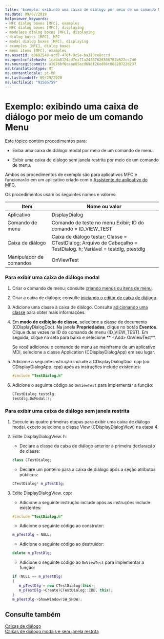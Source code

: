 ```yaml
---
title: 'Exemplo: exibindo uma caixa de diálogo por meio de um comando Menu'
ms.date: 09/07/2019
helpviewer_keywords:
- MFC dialog boxes [MFC], examples
- MFC dialog boxes [MFC], displaying
- modeless dialog boxes [MFC], displaying
- dialog boxes [MFC], MFC
- modal dialog boxes [MFC], displaying
- examples [MFC], dialog boxes
- menu items [MFC], examples
ms.assetid: e8692549-acd7-478f-9c5e-ba310ce8cccd
ms.openlocfilehash: 1cada8124cd7ea71a24367626508782b522cc746
ms.sourcegitcommit: a1676bf6caae05ecd698f26ed80c08828722b237
ms.translationtype: MT
ms.contentlocale: pt-BR
ms.lasthandoff: 09/29/2020
ms.locfileid: "91506759"
---
```

# <a name="example-displaying-a-dialog-box-via-a-menu-command"></a>Exemplo: exibindo uma caixa de diálogo por meio de um comando Menu

Este tópico contém procedimentos para:

- Exiba uma caixa de diálogo modal por meio de um comando de menu.

- Exibir uma caixa de diálogo sem janela restrita por meio de um comando de menu.

Ambos os procedimentos de exemplo são para aplicativos MFC e funcionarão em um aplicativo criado com o [Assistente de aplicativo do MFC](reference/mfc-application-wizard.md).

Os procedimentos usam os seguintes nomes e valores:

|Item|Nome ou valor|
|----------|-------------------|
|Aplicativo|DisplayDialog|
|Comando de menu|Comando de teste no menu Exibir; ID do comando = ID_VIEW_TEST|
|Caixa de diálogo|Caixa de diálogo testar; Classe = CTestDialog; Arquivo de Cabeçalho = TestDialog. h; Variável = testdlg, ptestdlg|
|Manipulador de comandos|OnViewTest|

### <a name="to-display-a-modal-dialog-box"></a>Para exibir uma caixa de diálogo modal

1. Criar o comando de menu; consulte [criando menus ou itens de menu](../windows/menu-editor.md).

1. Criar a caixa de diálogo; consulte [iniciando o editor de caixa de diálogo](../windows/creating-a-new-dialog-box.md).

1. Adicione uma classe à caixa de diálogo. Consulte [adicionando uma classe](../ide/adding-a-class-visual-cpp.md) para obter mais informações.

1. Em **modo de exibição de classe**, selecione a classe de documento (CDisplayDialogDoc). Na janela **Propriedades**, clique no botão **Eventos**. Clique duas vezes na ID do comando de menu (ID_VIEW_TEST). Em seguida, clique na seta para baixo e selecione ** \<Add> OnViewTest**.

   Se você adicionou o comando de menu ao mainframe de um aplicativo MDI, selecione a classe Application (CDisplayDialogApp) em seu lugar.

1. Adicione a seguinte instrução include a CDisplayDialogDoc. cpp (ou CDisplayDialogApp. cpp) após as instruções include existentes:

   ```cpp
   #include "TestDialog.h"
   ```

1. Adicione o seguinte código ao `OnViewTest` para implementar a função:

   ```cpp
   CTestDialog testdlg;
   testdlg.DoModal();
   ```

### <a name="to-display-a-modeless-dialog-box"></a>Para exibir uma caixa de diálogo sem janela restrita

1. Execute as quatro primeiras etapas para exibir uma caixa de diálogo modal, exceto selecione a classe View (CDisplayDialogView) na etapa 4.

1. Edite DisplayDialogView. h:

   - Declare a classe da caixa de diálogo anterior à primeira declaração de classe:

   ```cpp
   class CTestDialog;
   ```

   - Declare um ponteiro para a caixa de diálogo após a seção atributos públicos:

   ```cpp
   CTestDialog* m_pTestDlg;
   ```

1. Edite DisplayDialogView. cpp:

   - Adicione a seguinte instrução include após as instruções include existentes:

   ```cpp
   #include "TestDialog.h"
   ```

   - Adicione o seguinte código ao construtor:

   ```cpp
   m_pTestDlg = NULL;
   ```

   - Adicione o seguinte código ao destruidor:

   ```cpp
   delete m_pTestDlg;
   ```

   - Adicione o seguinte código ao `OnViewTest` para implementar a função:

   ```cpp
   if (NULL == m_pTestDlg)
   {
      m_pTestDlg = new CTestDialog(this);
      m_pTestDlg->Create(CTestDialog::IDD, this);
   }
   m_pTestDlg->ShowWindow(SW_SHOW);
   ```

## <a name="see-also"></a>Consulte também

[Caixas de diálogo](dialog-boxes.md)<br/>
[Caixas de diálogo modais e sem janela restrita](modal-and-modeless-dialog-boxes.md)
